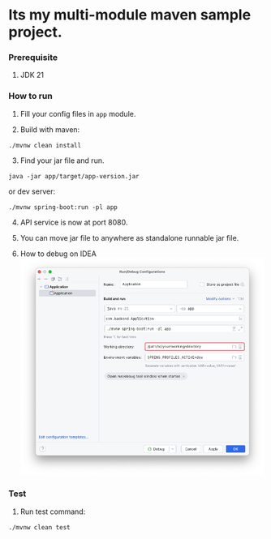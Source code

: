 # Its my multi-module maven sample project.

### Prerequisite

1. JDK 21

### How to run

1. Fill your config files in `app` module.

2. Build with maven:

```shell
./mvnw clean install
```

3. Find your jar file and run.

```shell
java -jar app/target/app-version.jar
```

or dev server:

```shell
./mvnw spring-boot:run -pl app
```

4. API service is now at port 8080.

5. You can move jar file to anywhere as standalone runnable jar file.

6. How to debug on IDEA
   ![idea config](docs/img/idea-debug-config.png)

### Test

1. Run test command:

```shell
./mvnw clean test
```
